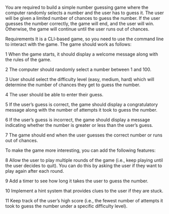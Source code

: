 You are required to build a simple number guessing game where the computer randomly selects a number and the user has to guess it. The user will be given a limited number of chances to guess the number. If the user guesses the number correctly, the game will end, and the user will win. Otherwise, the game will continue until the user runs out of chances.

Requirements
It is a CLI-based game, so you need to use the command line to interact with the game. The game should work as follows:

1 When the game starts, it should display a welcome message along with the rules of the game.

2 The computer should randomly select a number between 1 and 100.

3 User should select the difficulty level (easy, medium, hard) which will determine the number of chances they get to guess the number.

4 The user should be able to enter their guess.

5 If the user’s guess is correct, the game should display a congratulatory message along with the number of attempts it took to guess the number.

6 If the user’s guess is incorrect, the game should display a message indicating whether the number is greater or less than the user’s guess.

7 The game should end when the user guesses the correct number or runs out of chances.

To make the game more interesting, you can add the following features:

8 Allow the user to play multiple rounds of the game (i.e., keep playing until the user decides to quit). You can do this by asking the user if they want to play again after each round.

9 Add a timer to see how long it takes the user to guess the number.

10 Implement a hint system that provides clues to the user if they are stuck.

11 Keep track of the user’s high score (i.e., the fewest number of attempts it took to guess the number under a specific difficulty level).
